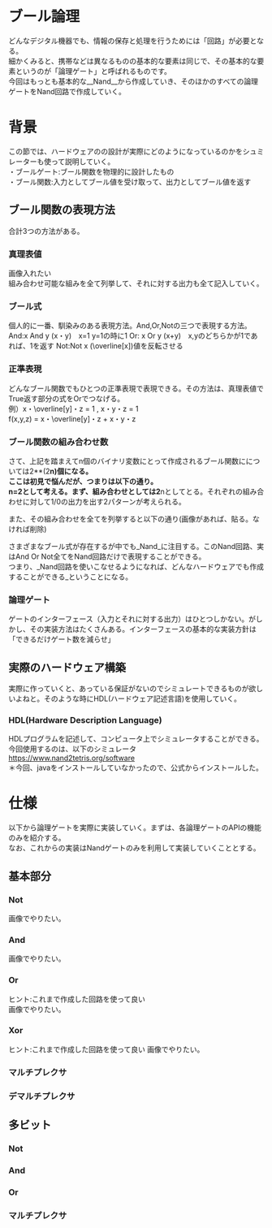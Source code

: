 # ブール論理
どんなデジタル機器でも、情報の保存と処理を行うためには「回路」が必要となる。  
細かくみると、携帯などは異なるものの基本的な要素は同じで、その基本的な要素というのが「論理ゲート」と呼ばれるものです。  
今回はもっとも基本的な__Nand__から作成していき、そのほかのすべての論理ゲートをNand回路で作成していく。  

# 背景  
この節では、ハードウェアのの設計が実際にどのようになっているのかをシュミレーターも使って説明していく。  
・ブールゲート:ブール関数を物理的に設計したもの  
・ブール関数:入力としてブール値を受け取って、出力としてブール値を返す  
## ブール関数の表現方法  
合計3つの方法がある。  
### 真理表値  
画像入れたい  
組み合わせ可能な組みを全て列挙して、それに対する出力も全て記入していく。  
### ブール式  
個人的に一番、馴染みのある表現方法。And,Or,Notの三つで表現する方法。  
And:x And y (x・y)　x=1 y=1の時に1
Or: x Or y (x+y)　x,yのどちらかが1であれば、1を返す
Not:Not x (\overline[x])値を反転させる  
### 正準表現
どんなブール関数でもひとつの正準表現で表現できる。その方法は、真理表値でTrue返す部分の式をOrでつなげる。  
例）x・\overline[y]・z = 1 , x・y・z = 1  
f(x,y,z) = x・\overline[y]・z + x・y・z  

### ブール関数の組み合わせ数  
さて、上記を踏まえてn個のバイナリ変数にとって作成されるブール関数にについては2**(2**n)個になる。  
ここは初見で悩んだが、つまりは以下の通り。  
n=2として考える。まず、組み合わせとしては2**nとしてとる。それぞれの組み合わせに対して1/0の出力を出す2パターンが考えられる。  

また、その組み合わせを全てを列挙すると以下の通り(画像があれば、貼る。なければ削除)  

さまざまなブール式が存在するが中でも_Nand_に注目する。このNand回路、実はAnd Or Not全てをNand回路だけで表現することができる。  
つまり、_Nand回路を使いこなせるようになれば、どんなハードウェアでも作成することができる_ということになる。

### 論理ゲート  
ゲートのインターフェース（入力とそれに対する出力）はひとつしかない。がしかし、その実装方法はたくさんある。インターフェースの基本的な実装方針は「できるだけゲート数を減らせ」  

## 実際のハードウェア構築  
実際に作っていくと、あっている保証がないのでシミュレートできるものが欲しいよねと。そのような時にHDL(ハードウェア記述言語)を使用していく。  
### HDL(Hardware Description Language)  
HDLプログラムを記述して、コンピュータ上でシミュレータすることができる。  
今回使用するのは、以下のシミュレータ  
https://www.nand2tetris.org/software  
＊今回、javaをインストールしていなかったので、公式からインストールした。

# 仕様  
以下から論理ゲートを実際に実装していく。まずは、各論理ゲートのAPIの機能のみを紹介する。  
なお、これからの実装はNandゲートのみを利用して実装していくこととする。
## 基本部分  
### Not
画像でやりたい。  
### And  
画像でやりたい。  
### Or  
ヒント:これまで作成した回路を使って良い  
画像でやりたい。  
### Xor  
ヒント:これまで作成した回路を使って良い
画像でやりたい。  
### マルチプレクサ  

### デマルチプレクサ  

## 多ビット  
### Not  
### And  
### Or  
### マルチプレクサ  